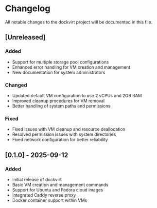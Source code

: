 # Changelog

All notable changes to the dockvirt project will be documented in this file.

## [Unreleased]

### Added
- Support for multiple storage pool configurations
- Enhanced error handling for VM creation and management
- New documentation for system administrators

### Changed
- Updated default VM configuration to use 2 vCPUs and 2GB RAM
- Improved cleanup procedures for VM removal
- Better handling of system paths and permissions

### Fixed
- Fixed issues with VM cleanup and resource deallocation
- Resolved permission issues with system directories
- Fixed network configuration for better reliability

## [0.1.0] - 2025-09-12

### Added
- Initial release of dockvirt
- Basic VM creation and management commands
- Support for Ubuntu and Fedora cloud images
- Integrated Caddy reverse proxy
- Docker container support within VMs
